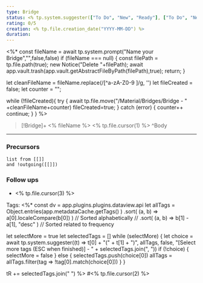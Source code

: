 ```yaml
---
type: Bridge
status: <% tp.system.suggester(["To Do", "New", "Ready"], ["To Do", "New", "Ready"],false,"Status") %>
rating: 0/5
creation: <% tp.file.creation_date("YYYY-MM-DD") %> 
duration:
---
```

<%*
const fileName = await tp.system.prompt("Name your Bridge","",false,false)
if (fileName === null)
{
	const filePath = tp.file.path(true);
	new Notice("Delete "+filePath);
	await app.vault.trash(app.vault.getAbstractFileByPath(filePath),true);
	return;
}

let cleanFileName = fileName.replace(/[^a-zA-Z0-9 ]/g, '')
let fileCreated = false;
let counter = "";

while (!fileCreated){
try {
	await tp.file.move("/Material/Bridges/Bridge - " +cleanFileName+counter)
	fileCreated=true;
} catch (error) {
	counter++
	continue;
	}
}
%>
>[!Bridge]+ <% fileName %>
><% tp.file.cursor(1) %>
>^Body


-----
### Precursors
```dataview 
list from [[]]
and !outgoing([[]])
```

### Follow ups
- <% tp.file.cursor(3) %>

Tags: <%*
const dv = app.plugins.plugins.dataview.api
let allTags = Object.entries(app.metadataCache.getTags() )
   .sort( (a, b) => a[0].localeCompare(b[0]) ) // Sorted alphabetically
   // .sort( (a, b) => b[1] - a[1], "desc" ) // Sorted related to frequency

let selectMore = true
let selectedTags = []
while (selectMore) {
  let choice = await tp.system.suggester((t) => t[0] + "(" + t[1] + ")", allTags, false, "[Select more tags (ESC when finished)] - " + selectedTags.join(", "))
  if (!choice) {
    selectMore = false
  } else {
    selectedTags.push(choice[0])
    allTags = allTags.filter(tag => !tag[0].match(choice[0]))
  }
}

tR += selectedTags.join(" ") 
%> #<% tp.file.cursor(2) %>
